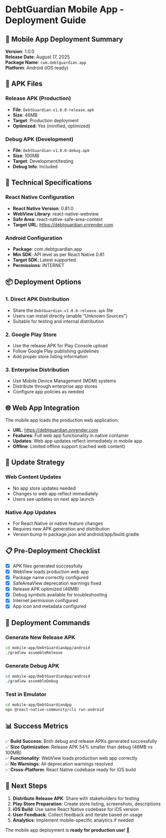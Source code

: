 # DebtGuardian Mobile App - Deployment Guide

## 🚀 Mobile App Deployment Summary

**Version**: 1.0.0  
**Release Date**: August 17, 2025  
**Package Name**: `com.debtguardian.app`  
**Platform**: Android (iOS ready)

## 📱 APK Files

### Release APK (Production)

- **File**: `DebtGuardian-v1.0.0-release.apk`
- **Size**: 46MB
- **Target**: Production deployment
- **Optimized**: Yes (minified, optimized)

### Debug APK (Development)

- **File**: `DebtGuardian-v1.0.0-debug.apk`
- **Size**: 100MB
- **Target**: Development/testing
- **Debug Info**: Included

## 🔧 Technical Specifications

### React Native Configuration

- **React Native Version**: 0.81.0
- **WebView Library**: react-native-webview
- **Safe Area**: react-native-safe-area-context
- **Target URL**: https://debtguardian.onrender.com

### Android Configuration

- **Package**: com.debtguardian.app
- **Min SDK**: API level as per React Native 0.81
- **Target SDK**: Latest supported
- **Permissions**: INTERNET

## 📦 Deployment Options

### 1. Direct APK Distribution

- Share the `DebtGuardian-v1.0.0-release.apk` file
- Users can install directly (enable "Unknown Sources")
- Suitable for testing and internal distribution

### 2. Google Play Store

- Use the release APK for Play Console upload
- Follow Google Play publishing guidelines
- Add proper store listing information

### 3. Enterprise Distribution

- Use Mobile Device Management (MDM) systems
- Distribute through enterprise app stores
- Configure app policies as needed

## 🌐 Web App Integration

The mobile app loads the production web application:

- **URL**: https://debtguardian.onrender.com
- **Features**: Full web app functionality in native container
- **Updates**: Web app updates reflect immediately in mobile app
- **Offline**: Limited offline support (cached web content)

## 🔄 Update Strategy

### Web Content Updates

- No app store updates needed
- Changes to web app reflect immediately
- Users see updates on next app launch

### Native App Updates

- For React Native or native feature changes
- Requires new APK generation and distribution
- Version bump in package.json and android/app/build.gradle

## 📋 Pre-Deployment Checklist

- [x] APK files generated successfully
- [x] WebView loads production web app
- [x] Package name correctly configured
- [x] SafeAreaView deprecation warnings fixed
- [x] Release APK optimized (46MB)
- [x] Debug symbols available for troubleshooting
- [x] Internet permission configured
- [x] App icon and metadata configured

## 🚀 Deployment Commands

### Generate New Release APK

```bash
cd mobile-app/DebtGuardianApp/android
./gradlew assembleRelease
```

### Generate Debug APK

```bash
cd mobile-app/DebtGuardianApp/android
./gradlew assembleDebug
```

### Test in Emulator

```bash
cd mobile-app/DebtGuardianApp
npx @react-native-community/cli run-android
```

## 📊 Success Metrics

✅ **Build Success**: Both debug and release APKs generated successfully  
✅ **Size Optimization**: Release APK 54% smaller than debug (46MB vs 100MB)  
✅ **Functionality**: WebView loads production web app correctly  
✅ **No Warnings**: All deprecation warnings resolved  
✅ **Cross-Platform**: React Native codebase ready for iOS build

## 🎯 Next Steps

1. **Distribute Release APK**: Share with stakeholders for testing
2. **Play Store Preparation**: Create store listing, screenshots, descriptions
3. **iOS Build**: Use same React Native codebase for iOS version
4. **User Feedback**: Collect feedback and iterate based on usage
5. **Analytics**: Implement mobile-specific analytics if needed

The mobile app deployment is **ready for production use**! 🎉
